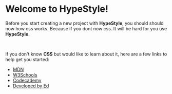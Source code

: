# Welcome to HypeStyle!

Before you start creating a new project with **HypeStyle**, you should should now how css works. Because if you dont now css. It will be hard for you use **HypeStyle**.

<br>

If you don't know **CSS** but would like to learn about it, here are a few links to help get you started:

<ul>
<li>
<a href="https://developer.mozilla.org/en-US/docs/Learn/CSS/Introduction_to_CSS">MDN</a>
</li>
<li>
<a href="https://www.w3schools.com/css/">W3Schools</a>
</li>
<li>
<a href="https://www.codecademy.com/learn/learn-css">Codecademy</a>
</li>
<li>
<a href="https://developedbyed.com/p/the-creative-html5-css3-course">Developed by Ed</a></a>
</li>
</ul>
